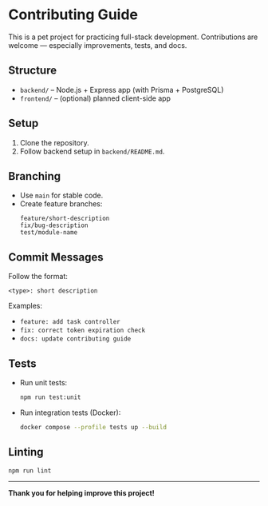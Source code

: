 #  Contributing Guide
 This is a pet project for practicing full-stack development. Contributions are welcome — especially improvements, tests, and docs.

##  Structure
- `backend/` – Node.js + Express app (with Prisma + PostgreSQL)
- `frontend/` – (optional) planned client-side app

##  Setup
1. Clone the repository.
2. Follow backend setup in `backend/README.md`.

## Branching

- Use `main` for stable code.
- Create feature branches:
  ```
  feature/short-description
  fix/bug-description
  test/module-name
  ```

## Commit Messages

Follow the format:
```
<type>: short description
```
Examples:

- `feature: add task controller`
- `fix: correct token expiration check`
- `docs: update contributing guide`

## Tests
- Run unit tests:
  ```bash
  npm run test:unit
  ```
- Run integration tests (Docker):
  ```bash
  docker compose --profile tests up --build
  ```

## Linting
```bash
npm run lint
```

---

**Thank you for helping improve this project!**

